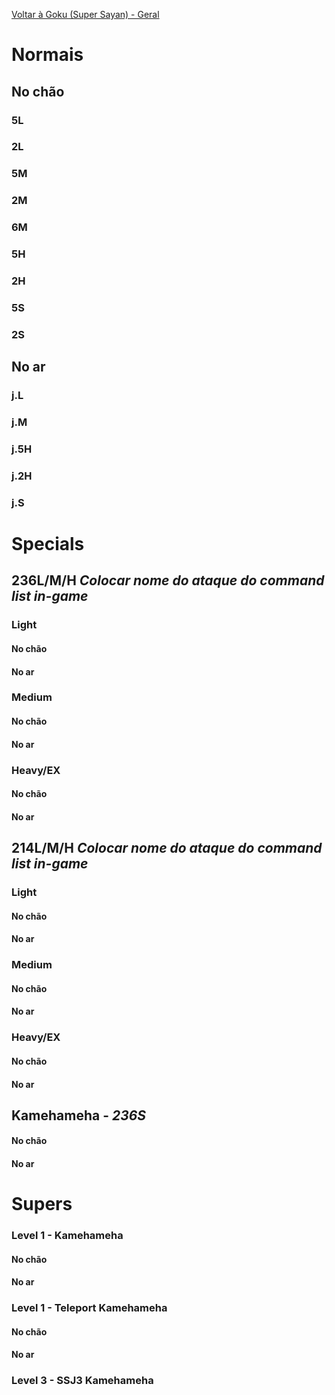 <!-- TITLE: Golpes e Combos -->

[Voltar à Goku (Super Sayan) - Geral](/jogos/dragon-ball-fighter-z/personagens/goku-ssj/geral)
# Normais
## No chão
### 5L

### 2L

### 5M

### 2M

### 6M

### 5H

### 2H

### 5S

### 2S

## No ar
### j.L

### j.M

### j.5H

### j.2H

### j.S

# Specials
## 236L/M/H *Colocar nome do ataque do command list in-game*
### Light
#### No chão

#### No ar

### Medium
#### No chão

#### No ar

### Heavy/EX
#### No chão

#### No ar

## 214L/M/H *Colocar nome do ataque do command list in-game*
### Light
#### No chão

#### No ar

### Medium
#### No chão

#### No ar

### Heavy/EX
#### No chão

#### No ar

## Kamehameha - *236S*
#### No chão

#### No ar

# Supers
### Level 1 - Kamehameha 
#### No chão

#### No ar

### Level 1 - Teleport Kamehameha
#### No chão

#### No ar

### Level 3 - SSJ3 Kamehameha